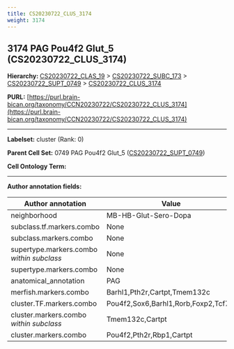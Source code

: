 ```yaml
---
title: CS20230722_CLUS_3174
weight: 3174
---
```

## 3174 PAG Pou4f2 Glut_5 (CS20230722_CLUS_3174)
<b>Hierarchy: </b>
[CS20230722_CLAS_19](../CS20230722_CLAS_19) >
[CS20230722_SUBC_173](../CS20230722_SUBC_173) >
[CS20230722_SUPT_0749](../CS20230722_SUPT_0749) >
[CS20230722_CLUS_3174](../CS20230722_CLUS_3174)

**PURL:** [https://purl.brain-bican.org/taxonomy/CCN20230722/CS20230722_CLUS_3174](https://purl.brain-bican.org/taxonomy/CCN20230722/CS20230722_CLUS_3174)

---


**Labelset:** cluster (Rank: 0)

**Parent Cell Set:** 0749 PAG Pou4f2 Glut_5 ([CS20230722_SUPT_0749](../CS20230722_SUPT_0749))



**Cell Ontology Term:** 

[MARKER GENES.]: #


---

[TRANSFERRED ANNOTATIONS.]: #


[AUTHOR ANNOTATION FIELDS.]: #


**Author annotation fields:**

| Author annotation | Value |
|-------------------|-------|
|neighborhood|MB-HB-Glut-Sero-Dopa|
|subclass.tf.markers.combo|None|
|subclass.markers.combo|None|
|supertype.markers.combo _within subclass_|None|
|supertype.markers.combo|None|
|anatomical_annotation|PAG|
|merfish.markers.combo|Barhl1,Pth2r,Cartpt,Tmem132c|
|cluster.TF.markers.combo|Pou4f2,Sox6,Barhl1,Rorb,Foxp2,Tcf7l2|
|cluster.markers.combo _within subclass_|Tmem132c,Cartpt|
|cluster.markers.combo|Pou4f2,Pth2r,Rbp1,Cartpt|
